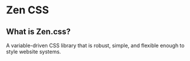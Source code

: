 # Zen CSS

## What is Zen.css?

A variable-driven CSS library that is robust, simple, and flexible enough to style website systems.